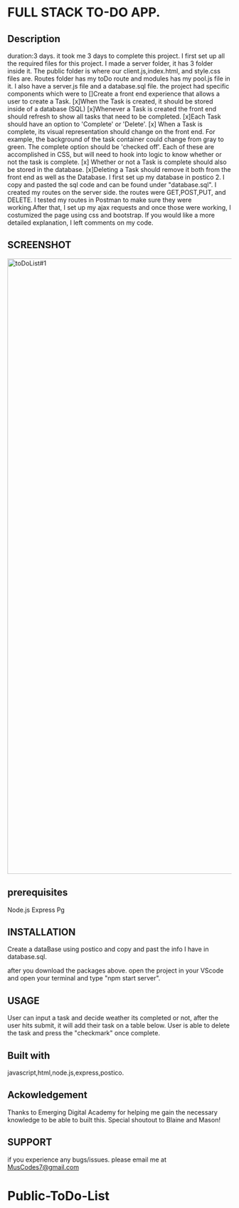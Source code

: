 # FULL STACK TO-DO APP.

## Description

duration:3 days.
it took me 3 days to complete this project.
I first set up all the required files for this project. I made a server folder, it has 3 folder inside it. The public folder is where our client.js,index.html, and style.css files are. Routes folder has my toDo route and modules has my pool.js file in it. I also have a server.js file and a database.sql file.
the project had specific components which were to
[]Create a front end experience that allows a user to create a Task.
[x]When the Task is created, it should be stored inside of a database (SQL)
[x]Whenever a Task is created the front end should refresh to show all tasks that need to be completed.
[x]Each Task should have an option to 'Complete' or 'Delete'.
[x] When a Task is complete, its visual representation should change on the front end. For example, the background of the task container could change from gray to green. The complete option should be 'checked off'. Each of these are accomplished in CSS, but will need to hook into logic to know whether or not the task is complete.
[x] Whether or not a Task is complete should also be stored in the database.
[x]Deleting a Task should remove it both from the front end as well as the Database.
I first set up my database in postico 2. I copy and pasted the sql code and can be found under "database.sql".
I created my routes on the server side. the routes were GET,POST,PUT, and DELETE. I tested my routes in Postman to make sure they were working.After that, I set up my ajax requests and once those were working, I costumized the page using css and bootstrap. If you would like a more detailed explanation, I left comments on my code.

## SCREENSHOT

<img width="1380" alt="toDoList#1" src="https://github.com/MusCodes/public-Movie-Saga/assets/108280009/11c9a4fe-0959-420a-9a88-e463f2ddbdae">


## prerequisites

Node.js
Express
Pg

## INSTALLATION

Create a dataBase using postico and copy and past the info I have in database.sql.

after you download the packages above. open the project in your VScode and open your terminal and type "npm start server".

## USAGE

User can input a task and decide weather its completed or not, after the user hits submit, it will add their task on a table below. User is able to delete the task and press the "checkmark" once complete.

## Built with

javascript,html,node.js,express,postico.

## Ackowledgement

Thanks to Emerging Digital Academy for helping me gain the necessary knowledge to be able to built this. Special shoutout to Blaine and Mason!

## SUPPORT

if you experience any bugs/issues. please email me at MusCodes7@gmail.com
# Public-ToDo-List
